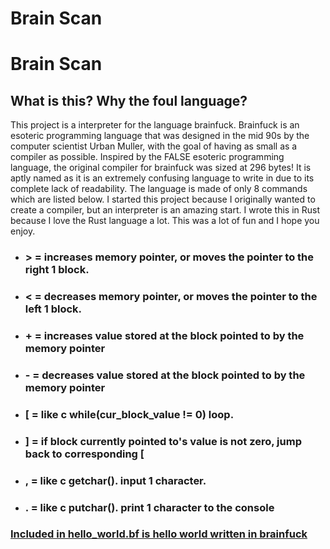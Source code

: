 # Brain Scan
# Brain Scan

## What is this? Why the foul language?
This project is a interpreter for the language brainfuck.  Brainfuck is an esoteric programming language that was designed in the mid 90s by the computer scientist Urban Muller, with the goal of having as small as a compiler as possible.  Inspired by the FALSE esoteric programming language, the original compiler for brainfuck was sized at 296 bytes!  It is aptly named as it is an extremely confusing language to write in due to its complete lack of readability.  The language is made of only 8 commands which are listed below. I started this project because I originally wanted to create a compiler, but an interpreter is an amazing start. I wrote this in Rust because I love the Rust language a lot. This was a lot of fun and I hope you enjoy.

* ### > = increases memory pointer, or moves the pointer to the right 1 block.
* ### < = decreases memory pointer, or moves the pointer to the left 1 block.
* ### + = increases value stored at the block pointed to by the memory pointer
* ### - = decreases value stored at the block pointed to by the memory pointer
* ### [ = like c while(cur_block_value != 0) loop.
* ### ] = if block currently pointed to's value is not zero, jump back to corresponding [
* ### , = like c getchar(). input 1 character.
* ### . = like c putchar(). print 1 character to the console


### [Included in hello_world.bf is hello world written in brainfuck](/hello_world.bf)
